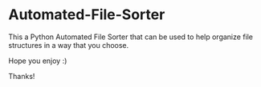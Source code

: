 # Automated-File-Sorter

This a Python Automated File Sorter that can be used to help organize file structures in a way that you choose.

Hope you enjoy :) 

Thanks!
